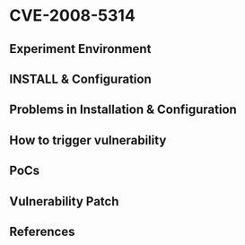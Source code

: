 # CVE-2008-5314

## Experiment Environment

## INSTALL & Configuration

## Problems in Installation & Configuration

## How to trigger vulnerability

## PoCs

## Vulnerability Patch

## References
